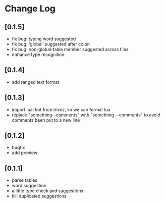 # Change Log

## [0.1.5]
- fix bug: typing word suggested
- fix bug: 'global' suggested after colon
- fix bug: non-global-table member suggested across files
- enhance type recognition

## [0.1.4]
- add ranged text format

## [0.1.3]
- import lua-fmt from trixnz, so we can format lua
- replace "something--comments" with "something --comments"
  to avoid comments been put to a new line

## [0.1.2]
- bugfix
- add preview

## [0.1.1]
- parse tables
- word suggestion
- a little type check and suggestions
- kill duplicated suggestions

